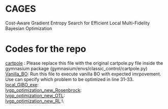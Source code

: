 # CAGES
Cost-Aware Gradient Entropy Search for Efficient Local
Multi-Fidelity Bayesian Optimization

# Codes for the repo
[cartpole](https://github.com/PaulsonLab/CAGES/blob/1c9525c7246ac3c7511f79fa02d784f689c59aed/cartpole.py) : Please replace this file with the original cartpole.py file inside the gymnasium package (gymnasium/envs/classic_control/cartpole.py)\
[Vanilla_BO](URL): Run this file to execute vanilla BO with expected imrpovement. Use can specify which problem to be optimized in line 31-33.\
[local_GIBO_exe](URL): \
[lvgp_optimization_new_Rosenbrock](URL):\
[lvgp_optimization_new_OTL](URL):\
[lvgp_optimization_new_RL](URL):\

